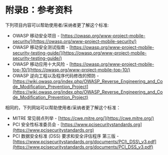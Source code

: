 # 附录B：参考资料

下列项目内容可以帮助使用者/采纳者更了解这个标准:

- OWASP 移动安全项目 - [https://owasp.org/www-project-mobile-security/](https://owasp.org/www-project-mobile-security/)
- OWASP 移动安全测试指南 - [https://owasp.org/www-project-mobile-security-testing-guide/](https://owasp.org/www-project-mobile-security-testing-guide/)
- OWASP 移动应用十大风险 - [https://owasp.org/www-project-mobile-top-10/](https://owasp.org/www-project-mobile-top-10/)
- OWASP 逆向工程以及程序代码修改的预防 - [https://wiki.owasp.org/index.php/OWASP_Reverse_Engineering_and_Code_Modification_Prevention_Project](https://wiki.owasp.org/index.php/OWASP_Reverse_Engineering_and_Code_Modification_Prevention_Project)

相同的，下列网站可以帮助使用者/采纳者更了解这个标准：

- MITRE 常见弱点列举 - [https://cwe.mitre.org/](https://cwe.mitre.org/)
- PCI 安全性标准委员会 - [https://www.pcisecuritystandards.org](https://www.pcisecuritystandards.org)
- PCI 数据安全标准 (DSS) 要求和安全评估程序 第三版 - [https://www.pcisecuritystandards.org/documents/PCI\_DSS\_v3.pdf](https://www.pcisecuritystandards.org/documents/PCI_DSS_v3.pdf)
